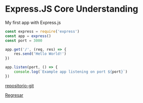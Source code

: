 # Express.JS Core Understanding

My first app with Express.js

``` JavaScript
const express = require('express')
const app = express()
const port = 3000

app.get('/', (req, res) => {
    res.send('Hello World!')
})

app.listen(port, () => {
    console.log(`Example app listening on port ${port}`)
})
```

[repositorio-git](https://github.com/edyrrg/myapp)

[Regresar](../README.md)
